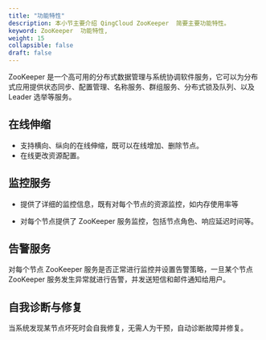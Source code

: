 ```yaml
---
title: "功能特性"
description: 本小节主要介绍 QingCloud ZooKeeper  简要主要功能特性。 
keyword: ZooKeeper  功能特性, 
weight: 15
collapsible: false
draft: false
---
```



ZooKeeper 是一个高可用的分布式数据管理与系统协调软件服务，它可以为分布式应用提供状态同步、配置管理、名称服务、群组服务、分布式锁及队列、以及 Leader 选举等服务。

## 在线伸缩

- 支持横向、纵向的在线伸缩，既可以在线增加、删除节点。
- 在线更改资源配置。

## 监控服务

- 提供了详细的监控信息，既有对每个节点的资源监控，如内存使用率等

- 对每个节点提供了 ZooKeeper 服务监控，包括节点角色、响应延迟时间等。

## 告警服务

对每个节点 ZooKeeper 服务是否正常进行监控并设置告警策略，一旦某个节点 ZooKeeper 服务发生异常就进行告警，并发送短信和邮件通知给用户。

## 自我诊断与修复

当系统发现某节点坏死时会自我修复，无需人为干预，自动诊断故障并修复。